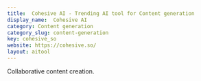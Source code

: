 ```yaml
---
title:  Cohesive AI - Trending AI tool for Content generation
display_name:  Cohesive AI
category: Content generation
category_slug: content-generation
key: cohesive_so
website: https://cohesive.so/
layout: aitool
---
```


Collaborative content creation.

